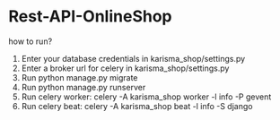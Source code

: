 # Rest-API-OnlineShop


how to run?
1. Enter your database credentials in karisma_shop/settings.py
2. Enter a broker url for celery in karisma_shop/settings.py
3. Run python manage.py migrate
4. Run python manage.py runserver
5. Run celery worker: celery -A karisma_shop worker -l info -P gevent
6. Run celery beat: celery -A karisma_shop beat -l info -S django
